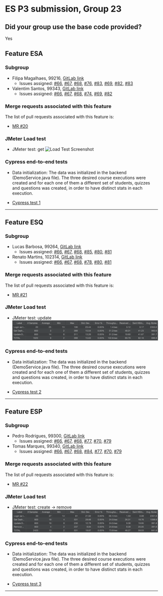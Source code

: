 # ES P3 submission, Group 23

## Did your group use the base code provided?

Yes

## Feature ESA

### Subgroup
 - Filipa Magalhaes, 99216, [GitLab link](https://gitlab.rnl.tecnico.ulisboa.pt/ist199216)
   + Issues assigned: [#66](https://gitlab.rnl.tecnico.ulisboa.pt/es/es23-23/-/issues/66), [#67](https://gitlab.rnl.tecnico.ulisboa.pt/es/es23-23/-/issues/67), [#68](https://gitlab.rnl.tecnico.ulisboa.pt/es/es23-23/-/issues/68), [#76](https://gitlab.rnl.tecnico.ulisboa.pt/es/es23-23/-/issues/76), [#83](https://gitlab.rnl.tecnico.ulisboa.pt/es/es23-23/-/issues/83), [#69](https://gitlab.rnl.tecnico.ulisboa.pt/es/es23-23/-/issues/69), [#82](https://gitlab.rnl.tecnico.ulisboa.pt/es/es23-23/-/issues/82), [#83](https://gitlab.rnl.tecnico.ulisboa.pt/es/es23-23/-/issues/83)
 - Valentim Santos, 99343, [GitLab link](https://gitlab.rnl.tecnico.ulisboa.pt/ist199343)
   + Issues assigned: [#66](https://gitlab.rnl.tecnico.ulisboa.pt/es/es23-23/-/issues/66), [#67](https://gitlab.rnl.tecnico.ulisboa.pt/es/es23-23/-/issues/67), [#68](https://gitlab.rnl.tecnico.ulisboa.pt/es/es23-23/-/issues/68), [#74](https://gitlab.rnl.tecnico.ulisboa.pt/es/es23-23/-/issues/74), [#69](https://gitlab.rnl.tecnico.ulisboa.pt/es/es23-23/-/issues/69), [#82](https://gitlab.rnl.tecnico.ulisboa.pt/es/es23-23/-/issues/82)
 
### Merge requests associated with this feature

The list of pull requests associated with this feature is:

 - [MR #20](https://gitlab.rnl.tecnico.ulisboa.pt/es/es23-23/-/merge_requests/20)

### JMeter Load test

  - JMeter test: get
  ![Load Test Screenshot](jmtertest-1.png)

### Cypress end-to-end tests

- Data initialization:
  The data was initialized in the backend (DemoService.java file). The three desired course executions were created and for each one of them a different set of students, quizzes and questions was created, in order to have distinct stats in each execution.

- [Cypress test 1](https://gitlab.rnl.tecnico.ulisboa.pt/es/es23-23/-/blob/end_to_end_tests_implementation/frontend/tests/e2e/specs/teacherDashboard/teacherDashboard.js)

---

## Feature ESQ

### Subgroup
 - Lucas Barbosa, 99264, [GitLab link](https://gitlab.rnl.tecnico.ulisboa.pt/ist199264)
   + Issues assigned: [#66](https://gitlab.rnl.tecnico.ulisboa.pt/es/es23-23/-/issues/66), [#67](https://gitlab.rnl.tecnico.ulisboa.pt/es/es23-23/-/issues/67), [#68](https://gitlab.rnl.tecnico.ulisboa.pt/es/es23-23/-/issues/68), [#85](https://gitlab.rnl.tecnico.ulisboa.pt/es/es23-23/-/issues/85), [#80](https://gitlab.rnl.tecnico.ulisboa.pt/es/es23-23/-/issues/80), [#81](https://gitlab.rnl.tecnico.ulisboa.pt/es/es23-23/-/issues/81)
 - Renato Martins, 102314, [GitLab link](https://gitlab.rnl.tecnico.ulisboa.pt/ist1102314)
   + Issues assigned: [#66](https://gitlab.rnl.tecnico.ulisboa.pt/es/es23-23/-/issues/66), [#67](https://gitlab.rnl.tecnico.ulisboa.pt/es/es23-23/-/issues/67), [#68](https://gitlab.rnl.tecnico.ulisboa.pt/es/es23-23/-/issues/68), [#78](https://gitlab.rnl.tecnico.ulisboa.pt/es/es23-23/-/issues/78), [#80](https://gitlab.rnl.tecnico.ulisboa.pt/es/es23-23/-/issues/80), [#81](https://gitlab.rnl.tecnico.ulisboa.pt/es/es23-23/-/issues/81)
 
### Merge requests associated with this feature

The list of pull requests associated with this feature is:

 - [MR #21](https://gitlab.rnl.tecnico.ulisboa.pt/es/es23-23/-/merge_requests/21)

### JMeter Load test

  - JMeter test: update
  ![Load Test Screenshot](jmetertest-2.png)


### Cypress end-to-end tests

- Data initialization:
  The data was initialized in the backend (DemoService.java file). The three desired course executions were created and for each one of them a different set of students, quizzes and questions was created, in order to have distinct stats in each execution.

- [Cypress test 2](https://gitlab.rnl.tecnico.ulisboa.pt/es/es23-23/-/blob/end_to_end_tests_implementation/frontend/tests/e2e/specs/teacherDashboard/teacherDashboard.js)

---

## Feature ESP

### Subgroup
 - Pedro Rodrigues, 99300, [GitLab link](https://gitlab.rnl.tecnico.ulisboa.pt/ist199300)
   + Issues assigned: [#66](https://gitlab.rnl.tecnico.ulisboa.pt/es/es23-23/-/issues/66), [#67](https://gitlab.rnl.tecnico.ulisboa.pt/es/es23-23/-/issues/67), [#68](https://gitlab.rnl.tecnico.ulisboa.pt/es/es23-23/-/issues/68), [#77](https://gitlab.rnl.tecnico.ulisboa.pt/es/es23-23/-/issues/77), [#70](https://gitlab.rnl.tecnico.ulisboa.pt/es/es23-23/-/issues/70), [#79](https://gitlab.rnl.tecnico.ulisboa.pt/es/es23-23/-/issues/79)
 - Tomas Marques, 99340, [GitLab link](https://gitlab.rnl.tecnico.ulisboa.pt/ist199340)
   + Issues assigned: [#66](https://gitlab.rnl.tecnico.ulisboa.pt/es/es23-23/-/issues/66), [#67](https://gitlab.rnl.tecnico.ulisboa.pt/es/es23-23/-/issues/67), [#68](https://gitlab.rnl.tecnico.ulisboa.pt/es/es23-23/-/issues/68), [#84](https://gitlab.rnl.tecnico.ulisboa.pt/es/es23-23/-/issues/84), [#77](https://gitlab.rnl.tecnico.ulisboa.pt/es/es23-23/-/issues/77), [#70](https://gitlab.rnl.tecnico.ulisboa.pt/es/es23-23/-/issues/70), [#79](https://gitlab.rnl.tecnico.ulisboa.pt/es/es23-23/-/issues/79)
 
### Merge requests associated with this feature

The list of pull requests associated with this feature is:

 - [MR #22](https://gitlab.rnl.tecnico.ulisboa.pt/es/es23-23/-/merge_requests/22)

### JMeter Load test

  - JMeter test: create → remove
  ![Load Test Screenshot](jmetertest-3.png)

### Cypress end-to-end tests

- Data initialization:
  The data was initialized in the backend (DemoService.java file). The three desired course executions were created and for each one of them a different set of students, quizzes and questions was created, in order to have distinct stats in each execution.

- [Cypress test 3](https://gitlab.rnl.tecnico.ulisboa.pt/es/es23-23/-/blob/end_to_end_tests_implementation/frontend/tests/e2e/specs/teacherDashboard/teacherDashboard.js)

---